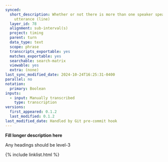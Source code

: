 ```yaml
---
synced:
  short_description: Whether or not there is more than one speaker speaking in this 
    utterance (line)
  layer_id: 78
  alignment: sub-interval(s)
  project: timing
  parent: turn
  data_type: text
  scope: phrase
  transcripts_exportable: yes
  matches_exportable: yes
  searchable: search-matrix
  viewable: yes
  extra: (none)
last_sync_modified_date: 2024-10-24T16:25:31-0400
parallel: no
notation:
  primary: Boolean
inputs:
  - input: Manually transcribed
    type: transcription
versions:
  first_appeared: 0.1.2
  last_modified: 0.1.2
last_modified_date: Handled by Git pre-commit hook
---
```


**Fill longer description here**

Any headings should be level-3


{% include linklist.html %}
